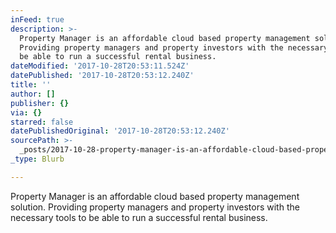 ```yaml
---
inFeed: true
description: >-
  Property Manager is an affordable cloud based property management solution.
  Providing property managers and property investors with the necessary tools to
  be able to run a successful rental business.
dateModified: '2017-10-28T20:53:11.524Z'
datePublished: '2017-10-28T20:53:12.240Z'
title: ''
author: []
publisher: {}
via: {}
starred: false
datePublishedOriginal: '2017-10-28T20:53:12.240Z'
sourcePath: >-
  _posts/2017-10-28-property-manager-is-an-affordable-cloud-based-property-manag.md
_type: Blurb

---
```

Property Manager is an affordable cloud based property management solution. Providing property managers and property investors with the necessary tools to be able to run a successful rental business.